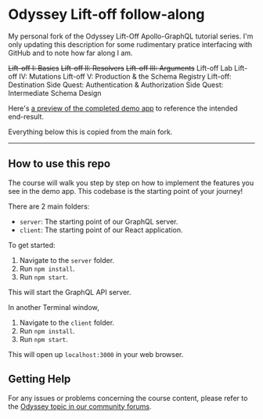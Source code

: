 # Odyssey Lift-off follow-along

My personal fork of the Odyssey Lift-Off Apollo-GraphQL tutorial series. I'm only updating this description for some rudimentary pratice interfacing with GitHub and to note how far along I am.

~~Lift-off I: Basics~~
~~Lift-off II: Resolvers~~
~~Lift-off III: Arguments~~
Lift-off Lab
Lift-off IV: Mutations
Lift-off V: Production & the Schema Registry
Lift-off: Destination
Side Quest: Authentication & Authorization
Side Quest: Intermediate Schema Design

Here's [a preview of the completed demo app](https://lift-off-client-demo.netlify.app/) to reference the intended end-result.

Everything below this is copied from the main fork.

---

## How to use this repo

The course will walk you step by step on how to implement the features you see in the demo app. This codebase is the starting point of your journey!

There are 2 main folders:

- `server`: The starting point of our GraphQL server.
- `client`: The starting point of our React application.

To get started:

1. Navigate to the `server` folder.
1. Run `npm install`.
1. Run `npm start`.

This will start the GraphQL API server.

In another Terminal window,

1. Navigate to the `client` folder.
1. Run `npm install`.
1. Run `npm start`.

This will open up `localhost:3000` in your web browser.

## Getting Help

For any issues or problems concerning the course content, please refer to the [Odyssey topic in our community forums](https://community.apollographql.com/tags/c/help/6/odyssey).
